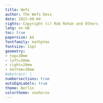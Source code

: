 ```yaml
---
title: Wefx
author: The Wefx Devs
date: 2022-08-04
rights: Copyright (c) Rob Rohan and Others
lang: en-GB
toc: true
papersize: A4
fontfamily: mathptmx
fontsize: 11pt
geometry:
- top=30mm
- left=20mm
- right=20mm
- bottom=30mm
#abstract: |
numbersections: true
autoEqnLabels: true
theme: Berlin
colortheme: seahorse
---
```

